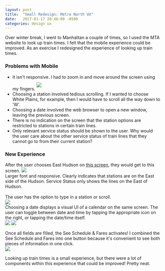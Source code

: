 ```yaml
---
layout: post
title:  "Small Redesign: Metro North UX"
date:   2017-01-17 20:46:00 -0500
categories: design ux
---
```

Over winter break, I went to Manhattan a couple of times, so I used the MTA website to look up train times. I felt that the mobile experience could be improved. As an exercise I redesigned the experience of looking up train times.

### Problems with Mobile
- It isn't responsive. I had to zoom in and move around the screen using my fingers.
<img style="margin-top: 2%; margin-bottom: 2%" class="u-max-full-width" src="{{ site.url }}/assets/blog/2017-01-17-redesigning-metro-north-ux/Home_mta.png"><br>
- Choosing a station involved tedious scrolling. If I wanted to choose White Plains, for example, then I would have to scroll all the way down to 'W'.
- Choosing a date involved the web browser to open a new window, leaving the previous screen.
- There is no indication on the screen that the station options are restricted to stations in certain train lines.
- Only relevant service status should be shown to the user. Why would the user care about the other service status of train lines that they cannot go to from their current station?

### New Experience
After the user chooses East Hudson on <a href="http://web.mta.info/mnr/html/planning/schedules/">this screen</a>, they would get to this screen.
<img class="u-max-full-width" src="{{ site.url }}/assets/blog/2017-01-17-redesigning-metro-north-ux/Home.png"><br>
Larger font and responsive. Clearly indicates that stations are on the East side of the Hudson. Service Status only shows the lines on the East of Hudson.<br><br>
The user has the option to type in a station or scroll.
<br><img class="u-max-full-width" src="{{ site.url }}/assets/blog/2017-01-17-redesigning-metro-north-ux/ChooseStation.png"><br>
Choosing a date displays a visual UI of a calendar on the same screen. The user can toggle between date and time by tapping the appropriate icon on the right, or tapping the date/time itself.
<br><img class="u-max-full-width" src="{{ site.url }}/assets/blog/2017-01-17-redesigning-metro-north-ux/Date.png">
<img class="u-max-full-width" src="{{ site.url }}/assets/blog/2017-01-17-redesigning-metro-north-ux/Time.png"><br>

Once all fields are filled, the See Schedule & Fares activates! I combined the See Schedule and Fares into one button because it's convenient to see both pieces of information in one click.
<br><img class="u-max-full-width" src="{{ site.url }}/assets/blog/2017-01-17-redesigning-metro-north-ux/FormCompleted.png"><br>

Looking up train times is a small experience, but there were a lot of components within this experience that could be improved! Pretty neat.
